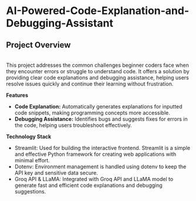 # AI-Powered-Code-Explanation-and-Debugging-Assistant

**<h2>Project Overview</h2>**  
This project addresses the common challenges beginner coders face when they encounter errors or struggle to understand code. It offers a solution by providing clear code explanations and debugging assistance, helping users resolve issues quickly and continue their learning without frustration.     

**Features**     
* **Code Explanation:** Automatically generates explanations for inputted code snippets, making programming concepts more accessible.     
* **Debugging Assistance:** Identifies bugs and suggests fixes for errors in the code, helping users troubleshoot effectively.       

**Technology Stack**     
* Streamlit: Used for building the interactive frontend. Streamlit is a simple and effective Python framework for creating web applications with minimal effort.     
* Dotenv: Environment management is handled using dotenv to keep the API key and sensitive data secure.    
* Groq API & LLaMA: Integrated with Groq API and LLaMA model to generate fast and efficient code explanations and debugging suggestions.   
